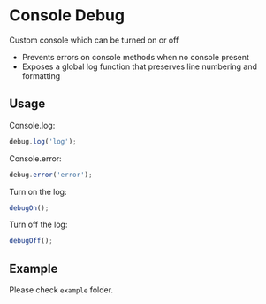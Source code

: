 # Console Debug

Custom console which can be turned on or off

* Prevents errors on console methods when no console present
* Exposes a global log function that preserves line numbering and formatting

## Usage

Console.log:

```javascript
debug.log('log');
```

Console.error:

```javascript
debug.error('error');
```

Turn on the log:

```javascript
debugOn();
```

Turn off the log:

```javascript
debugOff();
```

## Example

Please check `example` folder.
